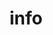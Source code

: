 ---
title: info
layout: default
permalink: /info/
background: "/images/backgrounds/background-16.jpg"
---